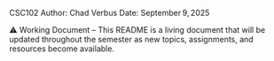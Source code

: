CSC102
Author: Chad Verbus
Date: September 9, 2025

⚠️ Working Document – This README is a living document that will be updated throughout the semester as new topics, assignments, and resources become available.  
